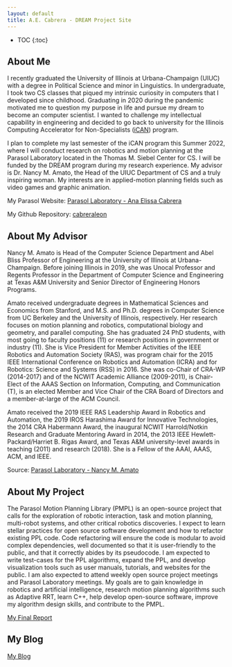 ```yaml
---
layout: default
title: A.E. Cabrera - DREAM Project Site
---
```


* TOC
{:toc}


## About Me 

I recently graduated the University of Illinois at Urbana-Champaign (UIUC) with a  degree in Political Science and minor in Linguistics. In undergraduate, I took two CS classes that piqued my intrinsic curiosity in computers that I developed since childhood. Graduating in 2020 during the pandemic motivated me to question my purpose in life and pursue my dream to become an computer scientist. I wanted to challenge my intellectual capability in engineering and decided to go back to university for the Illinois Computing Accelerator for Non-Specialists ([iCAN](https://cs.illinois.edu/academics/graduate/ican)) program.

I plan to complete my last semester of the iCAN program this Summer 2022, where I will conduct research on 
robotics and motion planning at the Parasol Laboratory located in the Thomas M. Siebel Center for CS. I will be funded by the DREAM program during my research experience. My advisor is Dr. Nancy M. Amato, the Head of the UIUC Department of CS and a truly inspiring woman. My interests are in applied-motion planning fields such as video games and graphic animation. 

My Parasol Website: [Parasol Laboratory - Ana Elissa Cabrera](https://parasollab.web.illinois.edu/people/aec4/)

My Github Repository: [cabreraleon](https://github.com/cabreraleon/cabreraleon.github.io)

## About My Advisor

Nancy M. Amato is Head of the Computer Science Department and Abel Bliss Professor of Engineering at the University of Illinois at Urbana-Champaign. Before joining Illinois in 2019, she was Unocal Professor and Regents Professor in the Department of Computer Science and Engineering at Texas A&M University and Senior Director of Engineering Honors Programs.

Amato received undergraduate degrees in Mathematical Sciences and Economics from Stanford, and M.S. and Ph.D. degrees in Computer Science from UC Berkeley and the University of Illinois, respectively. Her research focuses on motion planning and robotics, computational biology and geometry, and parallel computing. She has graduated 24 PhD students, with most going to faculty positions (11) or research positions in government or industry (11). She is Vice President for Member Activities of the IEEE Robotics and Automation Society (RAS), was program chair for the 2015 IEEE International Conference on Robotics and Automation (ICRA) and for Robotics: Science and Systems (RSS) in 2016. She was co-Chair of CRA-WP (2014-2017) and of the NCWIT Academic Alliance (2009-2011), is Chair-Elect of the AAAS Section on Information, Computing, and Communication (T), is an elected Member and Vice Chair of the CRA Board of Directors and a member-at-large of the ACM Council.

Amato received the 2019 IEEE RAS Leadership Award in Robotics and Automation, the 2019 IROS Harashima Award for Innovative Technologies, the 2014 CRA Habermann Award, the inaugural NCWIT Harrold/Notkin Research and Graduate Mentoring Award in 2014, the 2013 IEEE Hewlett-Packard/Harriet B. Rigas Award, and Texas A&M university-level awards in teaching (2011) and research (2018). She is a Fellow of the AAAI, AAAS, ACM, and IEEE.

Source: [Parasol Laboratory - Nancy M. Amato](https://parasollab.web.illinois.edu/people/amato/short-bio.php)


## About My Project

The Parasol Motion Planning Library (PMPL) is an open-source project that calls for the exploration of robotic interaction, task and motion planning, multi-robot systems, and other critical robotics discoveries. I expect to learn stellar practices for open source software development and how to refactor existing PPL code. Code refactoring will ensure the code is modular to avoid complex dependencies, well documented so that it is user-friendly to the public, and that it correctly abides by its pseudocode. I am expected to write test-cases for the PPL algorithms, expand the PPL, and develop visualization tools such as user manuals, tutorials, and websites for the public. I am also expected to attend weekly open source project meetings and Parasol Laboratory meetings.
My goals are to gain knowledge in robotics and artificial intelligence, research motion planning algorithms such as Adaptive RRT, learn C++, help develop open-source software, improve my algorithm design skills, and contribute to the PMPL. 

[My Final Report](files/ppl_report.pdf)

## My Blog

[My Blog](blog.html)

